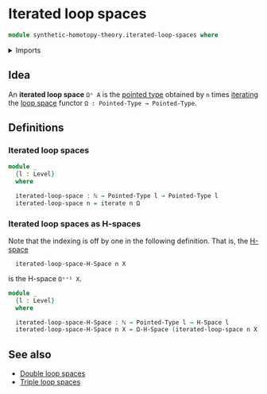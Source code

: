 # Iterated loop spaces

```agda
module synthetic-homotopy-theory.iterated-loop-spaces where
```

<details><summary>Imports</summary>

```agda
open import elementary-number-theory.natural-numbers

open import foundation.iterating-functions
open import foundation.universe-levels

open import structured-types.h-spaces
open import structured-types.pointed-types

open import synthetic-homotopy-theory.loop-spaces
```

</details>

## Idea

An **iterated loop space** `Ωⁿ A` is the
[pointed type](structured-types.pointed-types.md) obtained by `n` times
[iterating](foundation.iterating-functions.md) the
[loop space](synthetic-homotopy-theory.loop-spaces.md) functor
`Ω : Pointed-Type → Pointed-Type`.

## Definitions

### Iterated loop spaces

```agda
module _
  {l : Level}
  where

  iterated-loop-space : ℕ → Pointed-Type l → Pointed-Type l
  iterated-loop-space n = iterate n Ω
```

### Iterated loop spaces as H-spaces

Note that the indexing is off by one in the following definition. That is, the
[H-space](structured-types.h-spaces.md)

```text
  iterated-loop-space-H-Space n X
```

is the H-space `Ωⁿ⁺¹ X`.

```agda
module _
  {l : Level}
  where

  iterated-loop-space-H-Space : ℕ → Pointed-Type l → H-Space l
  iterated-loop-space-H-Space n X = Ω-H-Space (iterated-loop-space n X)
```

## See also

- [Double loop spaces](synthetic-homotopy-theory.double-loop-spaces.md)
- [Triple loop spaces](synthetic-homotopy-theory.triple-loop-spaces.md)
